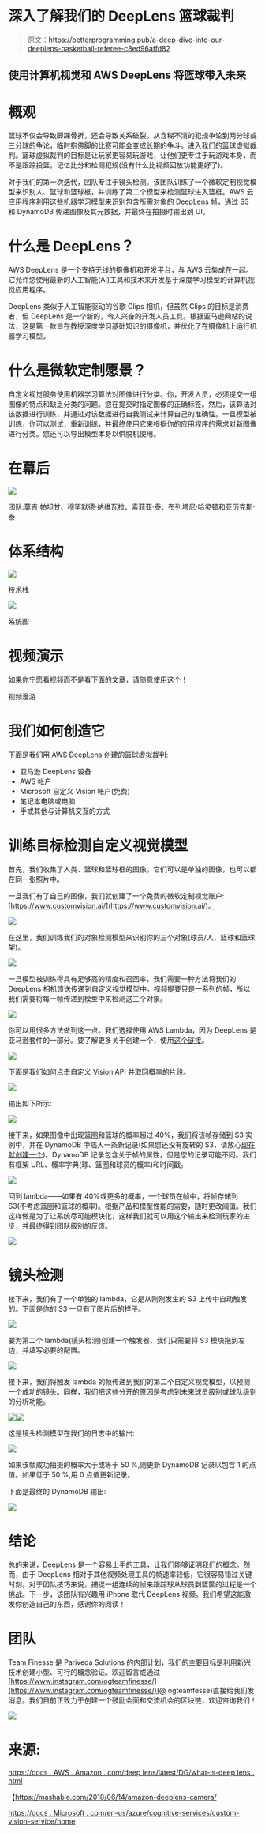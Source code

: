 # 深入了解我们的 DeepLens 篮球裁判

> 原文：<https://betterprogramming.pub/a-deep-dive-into-our-deeplens-basketball-referee-c8ed96affd82>

## 使用计算机视觉和 AWS DeepLens 将篮球带入未来

# 概观

篮球不仅会导致脚踝骨折，还会导致关系破裂。从含糊不清的犯规争论到两分球或三分球的争论，临时抱佛脚的比赛可能会变成长期的争斗。进入我们的篮球虚拟裁判。篮球虚拟裁判的目标是让玩家更容易玩游戏，让他们更专注于玩游戏本身，而不是跟踪投篮，记忆比分和检测犯规(没有什么比视频回放功能更好了)。

对于我们的第一次迭代，团队专注于镜头检测。该团队训练了一个微软定制视觉模型来识别人、篮球和篮球框，并训练了第二个模型来检测篮球进入篮框。AWS 云应用程序利用这些机器学习模型来识别包含所需对象的 DeepLens 帧，通过 S3 和 DynamoDB 传递图像及其元数据，并最终在拍摄时输出到 UI。

# 什么是 DeepLens？

AWS DeepLens 是一个支持无线的摄像机和开发平台，与 AWS 云集成在一起。它允许您使用最新的人工智能(AI)工具和技术来开发基于深度学习模型的计算机视觉应用程序。

DeepLens 类似于人工智能驱动的谷歌 Clips 相机，但虽然 Clips 的目标是消费者，但 DeepLens 是一个新的，令人兴奋的开发人员工具。根据亚马逊网站的说法，这是第一款旨在教授深度学习基础知识的摄像机，并优化了在摄像机上运行机器学习模型。

# 什么是微软定制愿景？

自定义视觉服务使用机器学习算法对图像进行分类。你，开发人员，必须提交一组图像的特点和缺乏分类的问题。您在提交时指定图像的正确标签。然后，该算法对该数据进行训练，并通过对该数据进行自我测试来计算自己的准确性。一旦模型被训练，你可以测试，重新训练，并最终使用它来根据你的应用程序的需求对新图像进行分类。您还可以导出模型本身以供脱机使用。

# 在幕后

![](img/628ae6382c47ee2be1de49819ac23efc.png)

团队:莫吉·帕坦甘、穆罕默德·纳维瓦拉、索菲亚·泰、布列塔尼·哈灵顿和亚历克斯·泰

# 体系结构

![](img/9bf4f866d21877a8d1e233358e869590.png)

技术栈

![](img/c879f82c12c3e03bc22bf81f38aeb552.png)

系统图

# 视频演示

如果你宁愿看视频而不是看下面的文章，请随意使用这个！

视频漫游

# 我们如何创造它

下面是我们用 AWS DeepLens 创建的篮球虚拟裁判:

*   亚马逊 DeepLens 设备
*   AWS 帐户
*   Microsoft 自定义 Vision 帐户(免费)
*   笔记本电脑或电脑
*   手或其他与计算机交互的方式

# 训练目标检测自定义视觉模型

首先，我们收集了人类、篮球和篮球框的图像。它们可以是单独的图像，也可以都在同一张照片中。

一旦我们有了自己的图像，我们就创建了一个免费的微软定制视觉账户:[https://www.customvision.ai/](https://www.customvision.ai/)。

![](img/864e8809e06ece58ae1da9bcf3b40961.png)

在这里，我们训练我们的对象检测模型来识别你的三个对象(球员/人、篮球和篮球架)。

![](img/6f0d846466a0aa830ba303ba037bf175.png)

一旦模型被训练得具有足够高的精度和召回率，我们需要一种方法将我们的 DeepLens 相机馈送传递到自定义视觉模型中。视频提要只是一系列的帧，所以我们需要将每一帧传递到模型中来检测这三个对象。

![](img/551934003c5439bdd8b15c67773faac9.png)

你可以用很多方法做到这一点。我们选择使用 AWS Lambda，因为 DeepLens 是亚马逊套件的一部分。要了解更多关于创建一个，使用[这个链接](https://docs.aws.amazon.com/toolkit-for-eclipse/v1/user-guide/lambda-tutorial.html)。

![](img/4d8cf7cba96faf1dfff29574abca76c2.png)

下面是我们如何点击自定义 Vision API 并取回概率的片段。

![](img/c8cc653c025ae5b91ce44f201a81b36e.png)

输出如下所示:

![](img/c4258a835a5aa791a6075371572bcdaf.png)

接下来，如果图像中出现篮圈和篮球的概率超过 40%，我们将该帧存储到 S3 实例中，并在 DynamoDB 中插入一条新记录(如果您还没有旋转的 S3，请放心[现在就创建一个](https://docs.aws.amazon.com/quickstarts/latest/s3backup/step-1-create-bucket.html))。DynamoDB 记录包含关于帧的属性，但是您的记录可能不同。我们有框架 URL、概率字典(球、篮圈和球员的概率)和时间戳。

![](img/4c6e3a201dfaa32c309df01d3dad37da.png)

回到 lambda——如果有 40%或更多的概率，一个球员在帧中，将帧存储到 S3(不考虑篮圈和篮球的概率)。根据产品和模型性能的需要，随时更改阈值。我们这样做是为了让系统尽可能模块化，这样我们就可以用这个输出来检测玩家的进步，并最终得到团队级别的反馈。

![](img/5457d7374d796f12b68fefbc9bda8011.png)

# 镜头检测

接下来，我们有了一个单独的 lambda，它是从刚刚发生的 S3 上传中自动触发的。下面是你的 S3 一旦有了图片后的样子。

![](img/d76901e27b3b204f8205e5da929ae9f6.png)

要为第二个 lambda(镜头检测)创建一个触发器，我们只需要将 S3 模块拖到左边，并填写必要的配置。

![](img/d93c177f1611670f2da12238c21e88dc.png)

接下来，我们将触发 lambda 的帧传递到我们的第二个自定义视觉模型，以预测一个成功的镜头。同样，我们把这些分开的原因是考虑到未来球员级别或球队级别的分析功能。

![](img/4e7920af837c22af348ec90a2164d83c.png)![](img/f3d9ec8edaea8e6d145065410bf9f3d0.png)

这是镜头检测模型在我们的日志中的输出:

![](img/0ec9c91ee93985d5bd8091af55224048.png)

如果该帧成功拍摄的概率大于或等于 50 %,则更新 DynamoDB 记录以包含 1 的点值。如果低于 50 %,用 0 点值更新记录。

下面是最终的 DynamoDB 输出:

![](img/080d154f67f55379ac216e49e13d6631.png)

# 结论

总的来说，DeepLens 是一个容易上手的工具，让我们能够证明我们的概念。然而，由于 DeepLens 相对于其他视频处理工具的帧速率较低，它很容易错过关键时刻。对于团队技巧来说，捕捉一组连续的帧来跟踪球从球员到篮筐的过程是一个挑战。下一步，该团队有兴趣用 iPhone 取代 DeepLens 视频。我们希望这能激发你创造自己的东西，感谢你的阅读！

# 团队

Team Finesse 是 Pariveda Solutions 的内部计划，我们的主要目标是利用新兴技术创建小型、可行的概念验证。欢迎留言或通过[https://www.instagram.com/ogteamfinesse/](https://www.instagram.com/ogteamfinesse/)(@ ogteamfesse)直接给我们发消息。我们目前正致力于创建一个鼓励会面和交流机会的区块链，欢迎咨询我们！

![](img/b5878f5c27e897bcfc85058556ca5114.png)

# 来源:

[https://docs . AWS . Amazon . com/deep lens/latest/DG/what-is-deep lens . html](https://docs.aws.amazon.com/deeplens/latest/dg/what-is-deeplens.html)

【https://mashable.com/2018/06/14/amazon-deeplens-camera/ 

[https://docs . Microsoft . com/en-us/azure/cognitive-services/custom-vision-service/home](https://docs.microsoft.com/en-us/azure/cognitive-services/custom-vision-service/home)